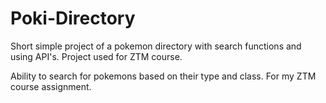 # Poki-Directory
Short simple project of a pokemon directory with search functions and using API's. Project used for ZTM course.

Ability to search for pokemons based on their type and class.
For my ZTM course assignment.
